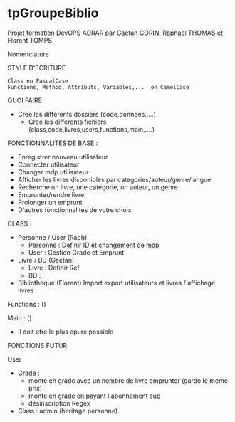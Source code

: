 # tpGroupeBiblio

Projet formation DevOPS ADRAR par Gaetan CORIN, Raphael THOMAS et Florent TOMPS

Nomenclature 

STYLE D'ECRITURE

    Class en PascalCase
    Functions, Method, Attributs, Variables,...  en CamelCase


QUOI FAIRE

- Cree les differents dossiers (code,donnees,....)
    - Cree les differents fichiers (class,code,livres,users,functions,main,....)

FONCTIONNALITES DE BASE :
- Enregistrer nouveau utilisateur
- Connecter utilisateur
- Changer mdp utilisateur
- Afficher les livres disponibles par categories/auteur/genre/langue
- Recherche un livre, une categorie, un auteur, un genre
- Emprunter/rendre livre
- Prolonger un emprunt
- D'autres fonctionnalites de votre choix

CLASS : 
- Personne / User (Raph)
    - Personne : Definir ID et changement de mdp
    - User : Gestion Grade et Emprunt
- Livre / BD (Gaetan)
    - Livre : Definir Ref
    - BD : 
- Bibliotheque (Florent)
    Import export utilisateurs et livres / affichage livres 
    
Functions : ()

Main : () 
- il doit etre le plus epure possible


FONCTIONS FUTUR:

User
- Grade : 
    - monte en grade avec un nombre de livre emprunter (garde le meme prix)
    - monte en grade en payant l'abonnement sup
    - désinscription
Regex
- Class : admin (heritage personne)
